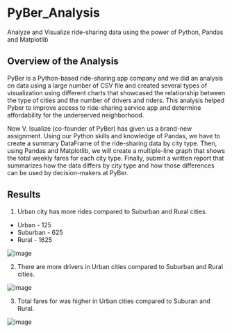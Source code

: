 # PyBer_Analysis
Analyze and Visualize ride-sharing data using the power of Python, Pandas and Matplotlib

## Overview of the Analysis
   PyBer is a Python-based ride-sharing app company and we did an analysis on data using a large number of CSV file and created several types of visualization using different charts that showcased the relationship between the type of cities and the number of drivers and riders. This analysis helped Pyber to improve access to ride-sharing service app and determine affordability for the underserved neighborhood. 

   Now V. Isualize (co-founder of PyBer) has given us a brand-new assignment. Using our Python skills and knowledge of Pandas, we have to create a summary DataFrame of the ride-sharing data by city type. Then, using Pandas and Matplotlib, we will create a multiple-line graph that shows the total weekly fares for each city type. Finally, submit a written report that summarizes how the data differs by city type and how those differences can be used by decision-makers at PyBer.

## Results
1. Urban city has more rides compared to Suburban and Rural cities.
- Urban     - 125
- Suburban  - 625
- Rural     - 1625

![image](https://user-images.githubusercontent.com/78935551/113494649-2e808500-94b8-11eb-82ea-a87263ee7579.png)

2. There are more drivers in Urban cities compared to Suburban and Rural cities.

![image](https://user-images.githubusercontent.com/78935551/113494669-77d0d480-94b8-11eb-8eac-e1fc8f8cea35.png)

3) Total fares for was higher in Urban cities compared to Suburan and Rural.

![image](https://user-images.githubusercontent.com/78935551/113494679-920ab280-94b8-11eb-840e-15244bbc7520.png)
